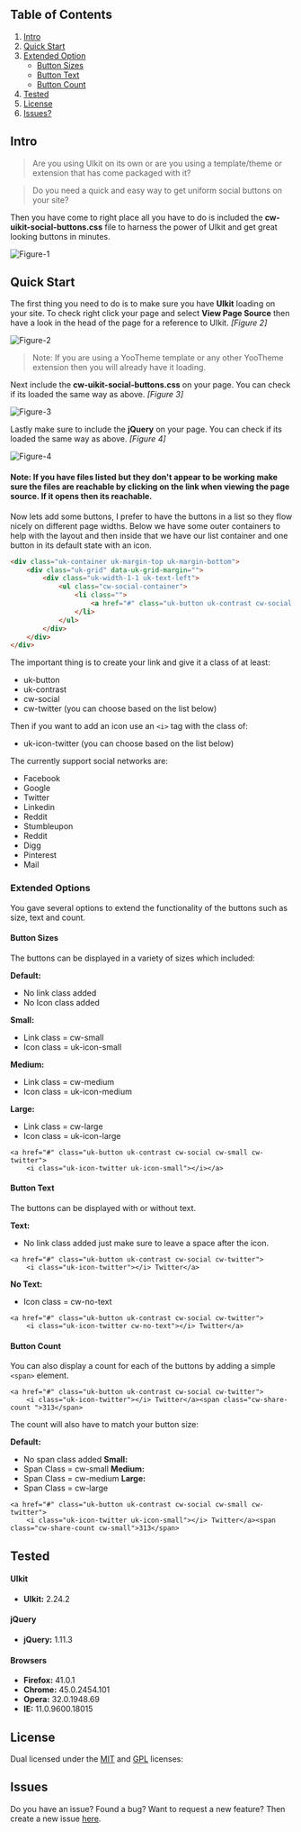 ## Table of Contents

1.  [Intro](#intro)
2.  [Quick Start](#qstart)
3.  [Extended Option](#options)
    -   [Button Sizes](#opt-size)
    -   [Button Text](#opt-text)
    -   [Button Count](#opt-count)
4.  [Tested](#tested)
5.  [License](#license)
6.  [Issues?](#issues)

## <a name="intro"></a>Intro

> Are you using UIkit on its own or are you using a template/theme or extension that has come packaged with it?
 
> Do you need a quick and easy way to get uniform social buttons on your site? 

Then you have come to right place all you have to do is included the **cw-uikit-social-buttons.css** file to harness the power of UIkit and get great looking buttons in minutes.

![Figure-1](http://cdn.coalaweb.com/images/github/uikit/cw-uikit-social/button-examples.png "Figure-1")

## <a name="qstart"></a>Quick Start

The first thing you need to do is to make sure you have **UIkit** loading on your site. To check right click your page and select **View Page Source** then have a look in the head of the page for a reference to UIkit. *\[Figure 2\]*

![Figure-2](http://cdn.coalaweb.com/images/github/uikit/cw-uikit-social/include-uikit.png "Figure-2")

>  Note: If you are using a YooTheme template or any other YooTheme extension then you will already have it loading.

Next include the **cw-uikit-social-buttons.css** on your page. You can check if its loaded the same way as above. *\[Figure 3\]*

![Figure-3](http://cdn.coalaweb.com/images/github/uikit/cw-uikit-social/include-social-css.png "Figure-3")

Lastly make sure to include the **jQuery** on your page. You can check if its loaded the same way as above. *\[Figure 4\]*

![Figure-4](http://cdn.coalaweb.com/images/github/uikit/cw-uikit-social/include-jquery.png "Figure-4")

#### Note: If you have files listed but they don't appear to be working make sure the files are reachable by clicking on the link when viewing the page source. If it opens then its reachable.

Now lets add some buttons, I prefer to have the buttons in a list so they flow nicely on different page widths. Below we have some outer containers to help with the layout and then inside that we have our list container and one button in its default state with an icon.

```html
<div class="uk-container uk-margin-top uk-margin-bottom">
    <div class="uk-grid" data-uk-grid-margin="">
        <div class="uk-width-1-1 uk-text-left">
            <ul class="cw-social-container">
                <li class="">
                    <a href="#" class="uk-button uk-contrast cw-social cw-twitter"><i class="uk-icon-twitter"></i> Twitter</a>
                </li>
            </ul>
        </div>
    </div>
</div>
```

The important thing is to create your link and give it a class of at least:

- uk-button
- uk-contrast
- cw-social
- cw-twitter (you can choose based on the list below)

Then if you want to add an icon use an `<i>` tag with the class of:

- uk-icon-twitter (you can choose based on the list below)

The currently support social networks are:

- Facebook
- Google
- Twitter
- Linkedin
- Reddit
- Stumbleupon
- Reddit
- Digg
- Pinterest
- Mail

### <a name="options"></a>Extended Options

You gave several options to extend the functionality of the buttons such as size, text and count.

#### <a name="opt-size"></a>Button Sizes

The buttons can be displayed in a variety of sizes which included:

**Default:** 
- No link class added
- No Icon class added

**Small:** 
- Link class = cw-small
- Icon class = uk-icon-small

**Medium:** 
- Link class = cw-medium
- Icon class = uk-icon-medium

**Large:** 
- Link class = cw-large 
- Icon class = uk-icon-large

```
<a href="#" class="uk-button uk-contrast cw-social cw-small cw-twitter">
    <i class="uk-icon-twitter uk-icon-small"></i></a>
```

#### <a name="opt-text"></a>Button Text

The buttons can be displayed with or without text.

**Text:** 
- No link class added just make sure to leave a space after the icon.

```
<a href="#" class="uk-button uk-contrast cw-social cw-twitter">
    <i class="uk-icon-twitter"></i> Twitter</a>
```

**No Text:** 
- Icon class = cw-no-text

```
<a href="#" class="uk-button uk-contrast cw-social cw-twitter">
    <i class="uk-icon-twitter cw-no-text"></i> Twitter</a>
```

#### <a name="opt-count"></a>Button Count

You can also display a count for each of the buttons by adding a simple `<span>` element.

```
<a href="#" class="uk-button uk-contrast cw-social cw-twitter">
    <i class="uk-icon-twitter"></i> Twitter</a><span class="cw-share-count ">313</span>
```

The count will also have to match your button size:

**Default:**
- No span class added
**Small:**
- Span Class = cw-small 
**Medium:**
- Span Class = cw-medium 
**Large:**
- Span Class = cw-large

```
<a href="#" class="uk-button uk-contrast cw-social cw-small cw-twitter">
    <i class="uk-icon-twitter uk-icon-small"></i> Twitter</a><span class="cw-share-count cw-small">313</span> 
```

## <a name="tested"></a>Tested

#### UIkit
-   **UIkit:** 2.24.2

#### jQuery
-   **jQuery:** 1.11.3

#### Browsers
-   **Firefox:** 41.0.1
-   **Chrome:** 45.0.2454.101
-   **Opera:** 32.0.1948.69
-   **IE:** 11.0.9600.18015

## <a name="license"></a>License

Dual licensed under the [MIT](http://www.opensource.org/licenses/mit-license.php) and [GPL](http://www.gnu.org/licenses/gpl.html) licenses:

## <a name="issues"></a>Issues

Do you have an issue? Found a bug? Want to request a new feature? Then create a new issue [here](https://github.com/CoalaWeb/cw-uikit-social-buttons/issues).

